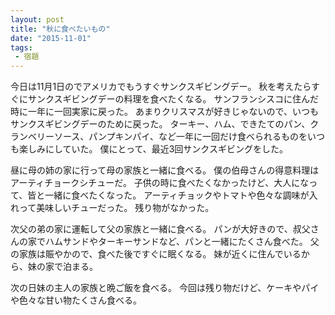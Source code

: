 ```yaml
---
layout: post
title: "秋に食べたいもの"
date: "2015-11-01"
tags:
 - 宿題
---
```

今日は11月1日のでアメリカでもうすぐサンクスギビングデー。
秋を考えたらすぐにサンクスギビングデーの料理を食べたくなる。
サンフランシスコに住んだ時に一年に一回実家に戻った。
あまりクリスマスが好きじゃないので、いつもサンクスギビングデーのために戻った。
ターキー、ハム、できたてのパン、クランベリーソース、パンプキンパイ、など一年に一回だけ食べられるものをいつも楽しみにしていた。
僕にとって、最近3回サンクスギビングをした。

昼に母の姉の家に行って母の家族と一緒に食べる。
僕の伯母さんの得意料理はアーティチョークシチューだ。
子供の時に食べたくなかったけど、大人になって、皆と一緒に食べたくなった。
アーティチョックやトマトや色々な調味が入れって美味しいチューだった。
残り物がなかった。

次父の弟の家に運転して父の家族と一緒に食べる。
パンが大好きので、叔父さんの家でハムサンドやターキーサンドなど、パンと一緒にたくさん食べた。
父の家族は賑やかので、食べた後ですぐに眠くなる。
妹が近くに住んでいるから、妹の家で泊まる。

次の日妹の主人の家族と晩ご飯を食べる。
今回は残り物だけど、ケーキやパイや色々な甘い物たくさん食べる。
